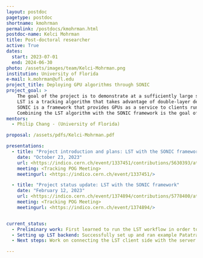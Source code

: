 ```yaml
---
layout: postdoc
pagetype: postdoc
shortname: kmohrman
permalink: /postdocs/kmohrman.html
postdoc-name: Kelci Mohrman
title: Post-doctoral researcher
active: True
dates:
  start: 2023-07-01
  end: 2024-06-30
photo: /assets/images/team/Kelci-Mohrman.png
institution: University of Florida
e-mail: k.mohrman@ufl.edu
project_title: Deploying GPU algorithms through SONIC
project_goal: >
    The goal of the project is to demonstrate at a sufficiently large scale the reconstruction algorithm workflow within CMSSW to be processed, where the client jobs are running on one site, while the Line Segment Tracking (LST) algorithm will be executed on GPUs on computing nodes at another site connected through SONIC (Services for Optimized Network Inference on Co-processors) framework.
    LST is a tracking algorithm that takes advantage of double-layer design of the HL-LHC outer tracker in order to perform hit correlations in a parallel way with GPUs.
    SONIC is a framework that provides GPUs as a service to clients running at different sites. 
    Combining the LST algorithm with the SONIC framework is the goal of the project, in which we aim to to demonstrate the execution of the LST algorithm on GPUs at an external site (apart from the site where the client jobs are run) via the SONIC framework.
mentors:
  - Philip Chang - (University of Florida)

proposal: /assets/pdfs/Kelci-Mohrman.pdf

presentations:
  - title: "Project introduction and plans: LST with the SONIC framework"
    date: "October 23, 2023"
    url: <https://indico.cern.ch/event/1337451/contributions/5630393/attachments/2738948/4763938/kmohrman_sonic_lst_intro_oct23_2023.pdf>
    meeting: <Tracking POG Meeting>
    meetingurl: <https://indico.cern.ch/event/1337451/>

  - title: "Project status update: LST with the SONIC framework"
    date: "February 12, 2023"
    url: <https://indico.cern.ch/event/1374894/contributions/5778400/attachments/2799411/4883360/sonic_lst_update_feb12_2024.pdf>
    meeting: <Tracking POG Meeting>
    meetingurl: <https://indico.cern.ch/event/1374894/>


current_status: 
  - Preliminary work: First learned to run the LST workflow in order to reproduce LST plots from Philip Chang's LST CHEP presentation. Set up at Purdue and ran the test SONIC workflow (MAOD workflow) and successfully ran the setup where the cmsRun script runs on the login node, and the cmsTriton script runs on a different node. Have gotten the same workflow running at UF (with cmsRun on one node without any GPUs and cmsTriton on a different node). Tested with cmsRun at Purdue and cmsTriton at UF, but hit issue with nodes not being able to talk to each other, paused this direction for now.
  - Setting up LST backend: Successfully set up and ran example Patatrack as a service example at Purdue and at UF. Produced a draft version of SONIC compatible LST producer. Removed ROOT dependencies from LST in order to enable the successful compilation and running of the standalone TrackLooper LST within the server singularity environment from the SONIC PatatrackAAS example. Created a backend (modeled after the PatatrackAAS identity_backend example) that can compile and run LST (though currently the inputs to the evaluation are already hard coded within the backend) using the PatatrackAAS client as a standin to trigger the backend code to be run.
  - Next steps: Work on connecting the LST client side with the server side to enable the transfer LST inputs from the client to the backend, and to return the results back to the client

---
```

